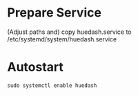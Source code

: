 # Prepare Service
(Adjust paths and) copy huedash.service to /etc/systemd/system/huedash.service

# Autostart
`sudo systemctl enable huedash`
